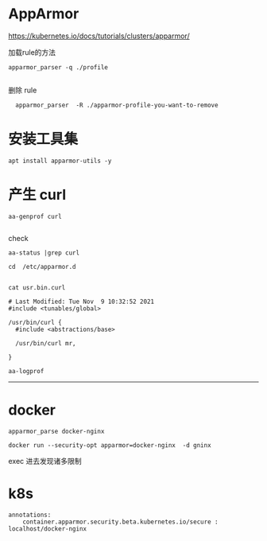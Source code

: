 #  AppArmor

https://kubernetes.io/docs/tutorials/clusters/apparmor/  



加载rule的方法

```
apparmor_parser -q ./profile


```


删除 rule 

```
  apparmor_parser  -R ./apparmor-profile-you-want-to-remove
```



#  安装工具集

```
apt install apparmor-utils -y
```


#  产生 curl 
```
aa-genprof curl


```


check
```
aa-status |grep curl

cd  /etc/apparmor.d


cat usr.bin.curl
```


```
# Last Modified: Tue Nov  9 10:32:52 2021
#include <tunables/global>

/usr/bin/curl {
  #include <abstractions/base>

  /usr/bin/curl mr,

}

```


```
aa-logprof
```


---


#   docker 

```
apparmor_parse docker-nginx
```

```
docker run --security-opt apparmor=docker-nginx  -d gninx    
```


exec 进去发现诸多限制



#  k8s

```
annotations:
    container.apparmor.security.beta.kubernetes.io/secure : localhost/docker-nginx 

```


